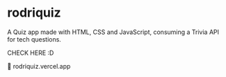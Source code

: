 # rodriquiz
A Quiz app made with HTML, CSS and JavaScript, consuming a Trivia API for tech questions.

<p>CHECK HERE :D</p>
🔗 rodriquiz.vercel.app
